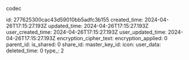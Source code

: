 codec

id: 277625300cac43d59010bb5adfc3b155
created_time: 2024-04-26T17:15:27.193Z
updated_time: 2024-04-26T17:15:27.193Z
user_created_time: 2024-04-26T17:15:27.193Z
user_updated_time: 2024-04-26T17:15:27.193Z
encryption_cipher_text: 
encryption_applied: 0
parent_id: 
is_shared: 0
share_id: 
master_key_id: 
icon: 
user_data: 
deleted_time: 0
type_: 2